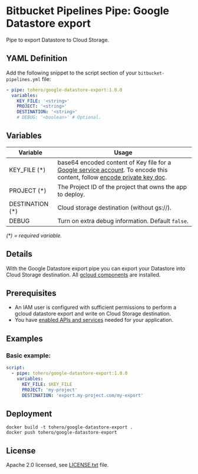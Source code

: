 # Bitbucket Pipelines Pipe: Google Datastore export

Pipe to export Datastore to Cloud Storage.

## YAML Definition

Add the following snippet to the script section of your `bitbucket-pipelines.yml` file:

```yaml
- pipe: tohero/google-datastore-export:1.0.0
  variables:
    KEY_FILE: '<string>'
    PROJECT: '<string>'
    DESTINATION: '<string>'
    # DEBUG: '<boolean>' # Optional.
```

## Variables

| Variable        | Usage                                                                                                                                                                                                                          |
|-----------------|--------------------------------------------------------------------------------------------------------------------------------------------------------------------------------------------------------------------------------|
| KEY_FILE (*)    | base64 encoded content of Key file for a [Google service account](https://cloud.google.com/iam/docs/creating-managing-service-account-keys). To encode this content, follow [encode private key doc][encode-string-to-base64]. |
| PROJECT (*)     | The Project ID of the project that owns the app to deploy.                                                                                                                                                                     |
| DESTINATION (*) | Cloud storage destination (without gs://).                                                                                                                                                                                     |
| DEBUG           | Turn on extra debug information. Default `false`.                                                                                                                                                                              |

_(*) = required variable._

## Details

With the Google Datastore export pipe you can export your Datastore into Cloud Storage destination.
All [gcloud components][gcloud components] are installed.

## Prerequisites

* An IAM user is configured with sufficient permissions to perform a gcloud datastore export and write on Cloud Storage destination.
* You have [enabled APIs and services](https://cloud.google.com/service-usage/docs/enable-disable) needed for your application.

## Examples

### Basic example:

```yaml
script:
  - pipe: tohero/google-datastore-export:1.0.0
    variables:
      KEY_FILE: $KEY_FILE
      PROJECT: 'my-project'
      DESTINATION: 'export.my-project.com/my-export'
```

## Deployment

```
docker build -t tohero/google-datastore-export .
docker push tohero/google-datastore-export
``` 

## License
Apache 2.0 licensed, see [LICENSE.txt](LICENSE.txt) file.

[encode-string-to-base64]: https://confluence.atlassian.com/bitbucket/use-ssh-keys-in-bitbucket-pipelines-847452940.html#UseSSHkeysinBitbucketPipelines-UsemultipleSSHkeysinyourpipeline
[gcloud components]: https://cloud.google.com/sdk/docs/components#additional_components
